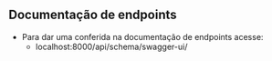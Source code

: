 ## Documentação de endpoints
- Para dar uma conferida na documentação de endpoints acesse:
    - localhost:8000/api/schema/swagger-ui/
